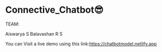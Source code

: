 # Connective_Chatbot😎


TEAM:

Aiswarya S
Balavashan R S


You can Visit a live demo using this link:https://chatbotmodel.netlify.app
